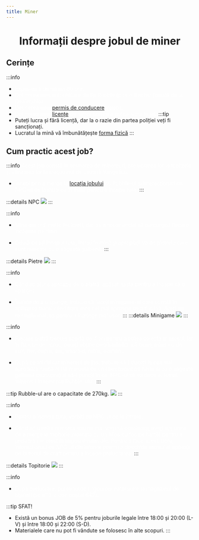 ```yaml
---
title: Miner
---
```

<script setup> 
    import KeyIcon from '../.vitepress/components/KeyIcon.vue'
</script>

# <span class="title-font"><center>Informații despre jobul de miner</center></span>

## <span class="header-font">Cerințe</span>

:::info
- <span style="color:white">Experiență de minim 80 ore.</span>
- <span style="color:white">Deținerea unei autoutilitare de tip Rubble (poate fi achiziționată de la Dealership).</span>
- <span style="color:white">Deținerea unui [permis de conducere](/general/scoala) valabil.</span>
- <span style="color:white">Deținerea unei [licențe](/general/licente) de miner pentru a putea lucra legal.</span>
:::tip 
- Puteți lucra și fără licență, dar la o razie din partea poliției veți fi sancționați.
- Lucratul la mină vă îmbunătățește [forma fizică](/general/inventar.html#forma-fizica)
:::

## <span class="header-font">Cum practic acest job?</span>

:::info
<span style="color:white">Acest job constă în adunarea de minereuri, prelucrarea lor la topitorie și vânzarea lor la magazinul de bijuterii Vangelico.</span>

- <span style="color:white">Începi prin a merge la [locația jobului](locatii) cu Rubble-ul și interacționați cu NPC-ul de la intrarea în mină pentru a începe tura.</span>
:::

:::details NPC
![](https://i.imgur.com/tJd67Od.png)
:::

:::info
- <span style="color:white">Mina are mai multe încăperi, dar este recomandat să parcurgeți fiecare încăpere pe rând.</span>

- <span style="color:white">Odată ce ați început tura, intrați în mină și apropiați-vă de pietrele care sunt marcate cu o săgeată galbenă.</span>
:::

:::details Pietre
![](https://i.imgur.com/61izlAt.gif)
:::

:::info
- <span style="color:white">Când ați ajuns aproape de o piatră, apăsați tasta <KeyIcon keyType="e"/> pentru a începe să o spargeți.</span>

- <span style="color:white">Înainte de a o sparge, trebuie să faceți minigame-ul care constă în apăsarea tastei <KeyIcon keyType="space"/> când bara este cel mai aproape de a fi plină. Aveți un exemplu mai jos pentru a înțelege mai ușor.</span>
:::
:::details Minigame
![](https://i.imgur.com/NXzNwnF.gif)
:::

:::info
- <span style="color:white">Fiecare piatră trebuie spartă de 4 ori pentru a putea colecta minereul, iar în funcție de noroc, puteți obține pietriș(nimic), cărbune, minereu de sulf, fier, cupru, aur, smarald, rubin, diamant.</span>

- <span style="color:white">După ce ați ridicat minereul de jos, trebuie să-l duceți la cea mai apropiată roabă (este marcată cu un checkpoint pe hartă și cu o săgeată galbenă deasupra) și să-l puneți în ea, NPC-ul vă va duce automat minereul în remorca Rubble-ului.</span>
:::

:::tip Rubble-ul are o capacitate de 270kg.
![](https://i.imgur.com/mcrqzzf.png)
:::

:::info
- <span style="color:white">Pentru a încheia tura, vorbiți cu NPC-ul de la intrare.</span>

- <span style="color:white">Când ați umplut remorca sau nu mai vreți să continuați, aveți opțiunea de a merge la topitorie(marcată cu un blips cu foc pe hartă) pentru a prelucra minereul în lingouri/materiale. Pentru a face acest lucru, interacționați cu NPC-ul din interior pentru a deschide meniul și apăsați pe butonul de craft pentru a începe prelucrarea.</span>
:::

:::details Topitorie
![](https://i.imgur.com/u5LrOAT.gif)
:::

:::info
- <span style="color:white">După prelucrare, puteți vinde lingourile/materialele la magazinul de bijuterii(se află la cod poștal 642).</span>

:::tip SFAT!
- Există un bonus JOB de 5% pentru joburile legale între 18:00 și 20:00 (L-V) și între 18:00 și 22:00 (S-D).
- Materialele care nu pot fi vândute se folosesc în alte scopuri.
:::